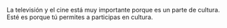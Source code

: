 La televisión y el cine está muy importante porque es un parte de cultura. Esté es porque tú permites a participas en cultura.